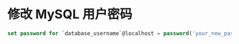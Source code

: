 # 修改 MySQL 用户密码

```sql
set password for `database_username`@localhost = password('your_new_password'); 
```
